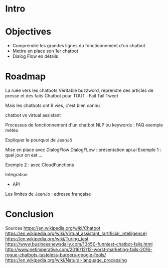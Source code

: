 # Intro

# Objectives 

* Comprendre les grandes lignes du fonctionnement d'un chatbot
* Mettre en place son 1er chatbot
* Dialog Flow en détails


# Roadmap

La ruée vers les chatbots
Véritable buzzword, reprendre des articles de presse et des faits
Chatbot pour TOUT : 
Fail Tail Tweet


Mais les chatbots ont 9 vies, c'est bien connu

chatbot vs virtual assistant

Processus de fonctionnement d'un chatbot
  NLP
  ou keywords : FAQ
  exemple météo
  

Expliquer le pourquoi de JeanJô

Mise en place avec DialogFlow
DialogFLow : présentation api.ai
Exemple 1 : quel jour on est ...

Exemple 2 : avec CloudFunctions

Intégration
* API


Les limites de JeanJo : adresse française


# Conclusion

Sources
https://en.wikipedia.org/wiki/Chatbot
https://en.wikipedia.org/wiki/Virtual_assistant_(artificial_intelligence)
https://en.wikipedia.org/wiki/Turing_test
https://www.businessnewsdaily.com/10450-funniest-chatbot-fails.html
http://www.netimperative.com/2016/12/12-worst-marketing-fails-2016-rogue-chatbots-tasteless-burgers-google-fools/
https://en.wikipedia.org/wiki/Natural-language_processing
